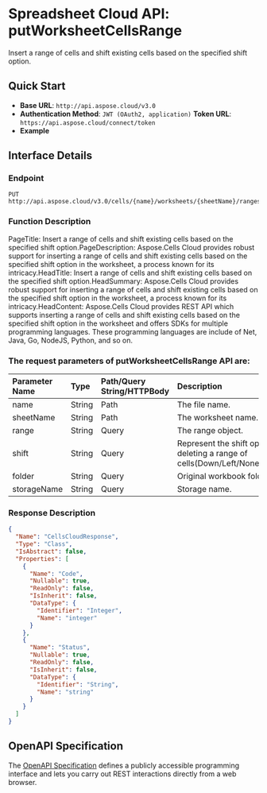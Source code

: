# **Spreadsheet Cloud API: putWorksheetCellsRange**

Insert a range of cells and shift existing cells based on the specified shift option. 


## **Quick Start**

- **Base URL**: `http://api.aspose.cloud/v3.0`
- **Authentication Method**: `JWT (OAuth2, application)`  **Token URL**: `https://api.aspose.cloud/connect/token`
- **Example** 

## **Interface Details**

### **Endpoint** 

```
PUT http://api.aspose.cloud/v3.0/cells/{name}/worksheets/{sheetName}/ranges
```
### **Function Description**
PageTitle: Insert a range of cells and shift existing cells based on the specified shift option.PageDescription: Aspose.Cells Cloud provides robust support for inserting a range of cells and shift existing cells based on the specified shift option in the worksheet, a process known for its intricacy.HeadTitle: Insert a range of cells and shift existing cells based on the specified shift option.HeadSummary: Aspose.Cells Cloud provides robust support for inserting a range of cells and shift existing cells based on the specified shift option in the worksheet, a process known for its intricacy.HeadContent: Aspose.Cells Cloud provides REST API which supports inserting a range of cells and shift existing cells based on the specified shift option in the worksheet and offers SDKs for multiple programming languages. These programming languages are include of Net, Java, Go, NodeJS, Python, and so on.

### The request parameters of **putWorksheetCellsRange** API are: 

| Parameter Name | Type | Path/Query String/HTTPBody | Description | 
| :- | :- | :- |:- | 
|name|String|Path|The file name.|
|sheetName|String|Path|The worksheet name.|
|range|String|Query|The range object.|
|shift|String|Query|Represent the shift options when deleting a range of cells(Down/Left/None/Right/Up).|
|folder|String|Query|Original workbook folder.|
|storageName|String|Query|Storage name.|

### **Response Description**
```json
{
  "Name": "CellsCloudResponse",
  "Type": "Class",
  "IsAbstract": false,
  "Properties": [
    {
      "Name": "Code",
      "Nullable": true,
      "ReadOnly": false,
      "IsInherit": false,
      "DataType": {
        "Identifier": "Integer",
        "Name": "integer"
      }
    },
    {
      "Name": "Status",
      "Nullable": true,
      "ReadOnly": false,
      "IsInherit": false,
      "DataType": {
        "Identifier": "String",
        "Name": "string"
      }
    }
  ]
}
```


## OpenAPI Specification

The [OpenAPI Specification](https://reference.aspose.cloud/cells/#/RangesController/PutWorksheetCellsRange) defines a publicly accessible programming interface and lets you carry out REST interactions directly from a web browser.
